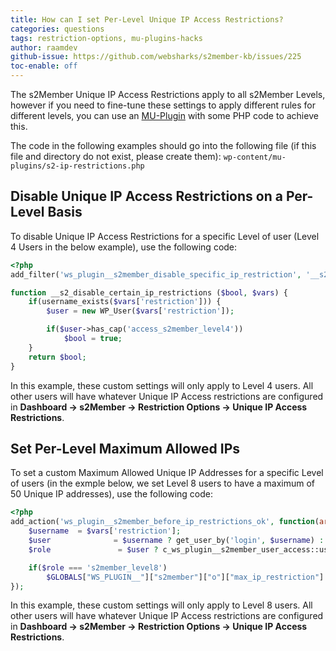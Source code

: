 ```yaml
---
title: How can I set Per-Level Unique IP Access Restrictions?
categories: questions
tags: restriction-options, mu-plugins-hacks
author: raamdev
github-issue: https://github.com/websharks/s2member-kb/issues/225
toc-enable: off
---
```


The s2Member Unique IP Access Restrictions apply to all s2Member Levels, however if you need to fine-tune these settings to apply different rules for different levels, you can use an [MU-Plugin](http://codex.wordpress.org/Must_Use_Plugins) with some PHP code to achieve this.

The code in the following examples should go into the following file (if this file and directory do not exist, please create them): `wp-content/mu-plugins/s2-ip-restrictions.php`

## Disable Unique IP Access Restrictions on a Per-Level Basis

To disable Unique IP Access Restrictions for a specific Level of user (Level 4 Users in the below example), use the following code:

```php
<?php
add_filter('ws_plugin__s2member_disable_specific_ip_restriction', '__s2_disable_certain_ip_restrictions', 10, 2);

function __s2_disable_certain_ip_restrictions ($bool, $vars) { 
    if(username_exists($vars['restriction'])) { 
        $user = new WP_User($vars['restriction']); 

        if($user->has_cap('access_s2member_level4')) 
            $bool = true; 
    }
    return $bool;
}
```
In this example, these custom settings will only apply to Level 4 users. All other users will have whatever Unique IP Access restrictions are configured in **Dashboard → s2Member → Restriction Options → Unique IP Access Restrictions**.

## Set Per-Level Maximum Allowed IPs

To set a custom Maximum Allowed Unique IP Addresses for a specific Level of users (in the exmple below, we set Level 8 users to have a maximum of 50 Unique IP addresses), use the following code:

```php
<?php
add_action('ws_plugin__s2member_before_ip_restrictions_ok', function(array $vars) {
    $username  = $vars['restriction'];
    $user              = $username ? get_user_by('login', $username) : null;
    $role               = $user ? c_ws_plugin__s2member_user_access::user_access_role($user) : '';

    if($role === 's2member_level8')
        $GLOBALS["WS_PLUGIN__"]["s2member"]["o"]["max_ip_restriction"] = '50';
});
```

In this example, these custom settings will only apply to Level 8 users. All other users will have whatever Unique IP Access restrictions are configured in **Dashboard → s2Member → Restriction Options → Unique IP Access Restrictions**.
